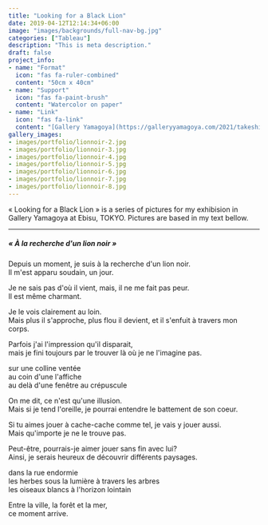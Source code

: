 ```yaml
---
title: "Looking for a Black Lion"
date: 2019-04-12T12:14:34+06:00
image: "images/backgrounds/full-nav-bg.jpg"
categories: ["Tableau"]
description: "This is meta description."
draft: false
project_info:
- name: "Format"
  icon: "fas fa-ruler-combined"
  content: "50cm x 40cm"
- name: "Support"
  icon: "fas fa-paint-brush"
  content: "Watercolor on paper"
- name: "Link"
  icon: "fas fa-link"
  content: "[Gallery Yamagoya](https://galleryyamagoya.com/2021/takeshi-jonoo-exhibition/)"
gallery_images:
- images/portfolio/lionnoir-2.jpg
- images/portfolio/lionnoir-3.jpg
- images/portfolio/lionnoir-4.jpg
- images/portfolio/lionnoir-5.jpg
- images/portfolio/lionnoir-6.jpg
- images/portfolio/lionnoir-7.jpg
- images/portfolio/lionnoir-8.jpg
---
```


« Looking for a Black Lion » is a series of pictures for my exhibision in Gallery Yamagoya at Ebisu, TOKYO.
Pictures are based in my text bellow.

---
##### « À la recherche d'un lion noir »

Depuis un moment, je suis à la recherche d'un lion noir.  
Il m'est apparu soudain, un jour.  

Je ne sais pas d'où il vient, mais, il ne me fait pas peur.  
Il est même charmant.  

Je le vois clairement au loin.  
Mais plus il s'approche, plus flou il devient, et il s'enfuit à travers mon corps.  

Parfois j'ai l'impression qu'il disparait,  
mais je fini toujours par le trouver là où je ne l'imagine pas.  


sur une colline ventée  
au coin d'une l'affiche  
au delà d'une fenêtre au crépuscule  


On me dit, ce n'est qu'une illusion.  
Mais si je tend l'oreille, je pourrai entendre le battement de son coeur.  

Si tu aimes jouer à cache-cache comme tel, je vais y jouer aussi.  
Mais qu'importe je ne le trouve pas.  

Peut-être, pourrais-je aimer jouer sans fin avec lui?  
Ainsi, je serais heureux de découvrir différents paysages.  


dans la rue endormie  
les herbes sous la lumière à travers les arbres  
les oiseaux blancs à l'horizon lointain  


Entre la ville, la forêt et la mer,  
ce moment arrive.  
